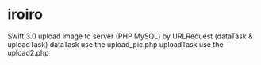 # iroiro
Swift 3.0 upload image to server (PHP MySQL) by URLRequest (dataTask &amp; uploadTask)
dataTask use the upload_pic.php
uploadTask use the upload2.php
